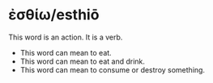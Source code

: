 # ἐσθίω/esthiō
This word is an action. It is a verb.

* This word can mean to eat.
* This word can mean to eat and drink.
* This word can mean to consume or destroy something.
